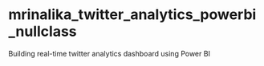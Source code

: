 # mrinalika_twitter_analytics_powerbi_nullclass
Building real-time twitter analytics dashboard using Power BI

